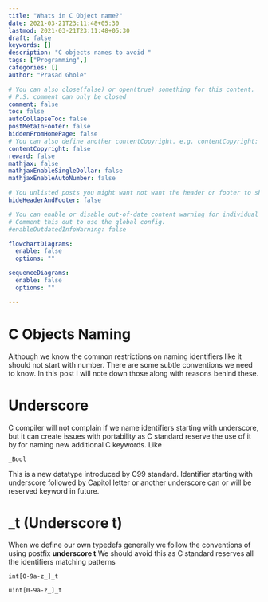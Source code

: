 ```yaml
---
title: "Whats in C Object name?"
date: 2021-03-21T23:11:48+05:30
lastmod: 2021-03-21T23:11:48+05:30
draft: false
keywords: []
description: "C objects names to avoid "
tags: ["Programming",]
categories: []
author: "Prasad Ghole"

# You can also close(false) or open(true) something for this content.
# P.S. comment can only be closed
comment: false
toc: false
autoCollapseToc: false
postMetaInFooter: false
hiddenFromHomePage: false
# You can also define another contentCopyright. e.g. contentCopyright: "This is another copyright."
contentCopyright: false
reward: false
mathjax: false
mathjaxEnableSingleDollar: false
mathjaxEnableAutoNumber: false

# You unlisted posts you might want not want the header or footer to show
hideHeaderAndFooter: false

# You can enable or disable out-of-date content warning for individual post.
# Comment this out to use the global config.
#enableOutdatedInfoWarning: false

flowchartDiagrams:
  enable: false
  options: ""

sequenceDiagrams: 
  enable: false
  options: ""

---
```


<!--more-->
# C Objects Naming
Although we know the common restrictions on naming identifiers like it should not start with number. There are some subtle
conventions we need to know. In this post I will note down those along with reasons behind these.

# Underscore
C compiler will not complain if we name identifiers starting with underscore, but it can create issues with portability
as C standard reserve the use of it by for naming new additional C keywords. Like 
```
_Bool
```

This is a new datatype introduced by C99 standard. Identifier starting with underscore followed by Capitol letter or another
underscore can or will be reserved keyword in future.

# _t (Underscore t)
When we define our own typedefs generally we follow the conventions of using postfix **underscore t**
We should avoid this as C standard reserves all the identifiers matching patterns 

```
int[0-9a-z_]_t

uint[0-9a-z_]_t

```
